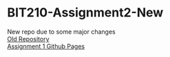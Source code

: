 # BIT210-Assignment2-New
New repo due to some major changes  
[Old Repository](https://github.com/zalaanCaspe/BIT210-Assignment2)  
[Assignment 1 Github Pages](https://zalaancaspe.github.io/BIT210-Assignment1/)
